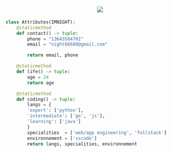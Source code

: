<div align="center">
	<h1 align="center">
		<a href="https://blog.wanheng.com/">
			<img src="https://readme-typing-svg.herokuapp.com/?lines=console.log(%22Happy%2C%20Everyday!%22);祝您今天愉快!&center=true&size=27">
		</a>
	</h1>
</div>

```python
class Attributes(IMNIGHT):
	@staticmethod
	def contact() -> tuple:
	    phone = "13643584702"
	    email = "night66688@gmail.com"

	    return email, phone

	@staticmethod
	def life() -> tuple:
	    age = 24
	    return age

	@staticmethod
	def coding() -> tuple:
	    langs = {
		'expert': ['python'],
		'intermediate': ['go', 'js'],
		'learning': ['java']
	    }
	    specialities  = ['web/app engineering', 'fullstack']
	    environnement = ['vscode']
	    return langs, specialities, environnement
```
